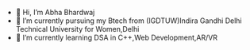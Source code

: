 - 👋 Hi, I’m Abha Bhardwaj
- 👀 I’m currently pursuing my Btech from (IGDTUW)Indira Gandhi Delhi Technical University for Women,Delhi
- 🌱 I’m currently learning DSA in C++,Web Development,AR/VR

<!---
Abhab24/Abhab24 is a ✨ special ✨ repository because its `README.md` (this file) appears on your GitHub profile.
You can click the Preview link to take a look at your changes.
--->
